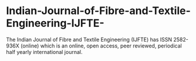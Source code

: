 # Indian-Journal-of-Fibre-and-Textile-Engineering-IJFTE-
The Indian Journal of Fibre and Textile Engineering (IJFTE) has ISSN 2582-936X (online) which is an online, open access, peer reviewed, periodical half yearly international journal.
